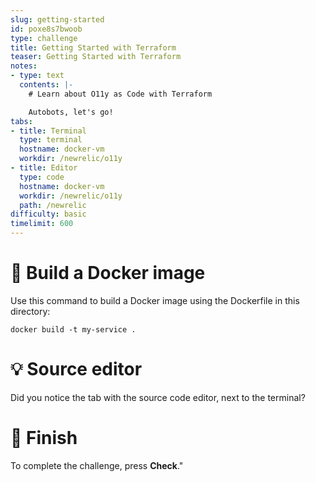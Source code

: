 ```yaml
---
slug: getting-started
id: poxe8s7bwoob
type: challenge
title: Getting Started with Terraform
teaser: Getting Started with Terraform
notes:
- type: text
  contents: |-
    # Learn about O11y as Code with Terraform

    Autobots, let's go!
tabs:
- title: Terminal
  type: terminal
  hostname: docker-vm
  workdir: /newrelic/o11y
- title: Editor
  type: code
  hostname: docker-vm
  workdir: /newrelic/o11y
  path: /newrelic
difficulty: basic
timelimit: 600
---
```


🧪 Build a Docker image
=======================

Use this command to build a Docker image using the Dockerfile in
this directory:

```
docker build -t my-service .
```

💡 Source editor
================

Did you notice the tab with the source code editor, next to
the terminal?

🏁 Finish
=========

To complete the
challenge, press **Check**."
